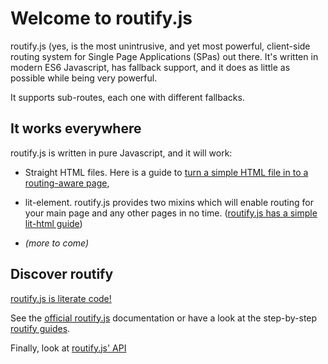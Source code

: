 # Welcome to routify.js

routify.js (yes, is the most unintrusive, and yet most powerful, client-side routing system for Single Page Applications (SPas) out there.
It's written in modern ES6 Javascript, has fallback support, and it does as little as possible while being very powerful.

It supports sub-routes, each one with different fallbacks.

## It works everywhere

routify.js is written in pure Javascript, and it will work:

*  Straight HTML files. Here is a guide to [turn a simple HTML file in to a routing-aware page](https://mobily-enterprises.github.io/routify/guides/01-straight-html.html),

* lit-element. routify.js provides two mixins which will enable routing for your main page
and any other pages in no time. ([routify.js has a simple lit-html guide](https://mobily-enterprises.github.io/routify/guides/02-open-wc-to-routify.html))

* _(more to come)_

## Discover routify

[routify.js is literate code!](https://mobily-enterprises.github.io/routify/routify.html)

See the [official routify.js](https://mobily-enterprises.github.io/routify/) documentation or have a look at the step-by-step [routify guides](https://mobily-enterprises.github.io/routify/guides.html).

Finally, look at [routify.js' API](https://mobily-enterprises.github.io/routify/api.html)
